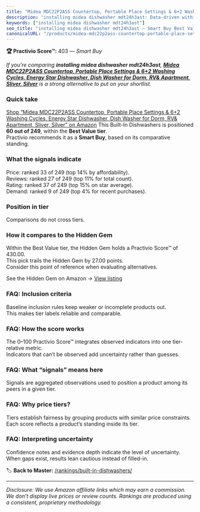 ```yaml
---
title: "Midea MDC22P2ASS Countertop, Portable Place Settings & 6+2 Washing Cycles. Energy Star Dishwasher, Dish Washer for Dorm, RV& Apartment, Sliver, Silver"
description: "installing midea dishwasher mdt24h3ast: Data-driven within Best Value ranking using the Practivio Score™. Positioned by quality, value, demand, findability, mo…"
keywords: ["installing midea dishwasher mdt24h3ast"]
seo_title: "installing midea dishwasher mdt24h3ast — Smart Buy Best Value (2025)"
canonicalURL: "/products/midea-mdc22p2ass-countertop-portable-place-settings-62-washing-cycles-energy-star-dishwasher-dish-washer-for-dorm-rv-apartment-sliver-silver-B0DD3DH7ZP/"
---
```


**🏆 Practivio Score™:** 403 — _Smart Buy_


*If you're comparing **installing midea dishwasher mdt24h3ast**, **[Midea MDC22P2ASS Countertop, Portable Place Settings & 6+2 Washing Cycles. Energy Star Dishwasher, Dish Washer for Dorm, RV& Apartment, Sliver, Silver](https://www.amazon.com/dp/B0DD3DH7ZP?tag=practivio-20)** is a strong alternative to put on your shortlist.*
### Quick take
[Shop “Midea MDC22P2ASS Countertop, Portable Place Settings & 6+2 Washing Cycles. Energy Star Dishwasher, Dish Washer for Dorm, RV& Apartment, Sliver, Silver” on Amazon](https://www.amazon.com/dp/B0DD3DH7ZP?tag=practivio-20)
This Built-In Dishwashers is positioned **60 out of 249**, within the **Best Value tier**.  
Practivio recommends it as a **Smart Buy**, based on its comparative standing.

### What the signals indicate
Price: ranked 33 of 249 (top 14% by affordability).  
Reviews: ranked 27 of 249 (top 11% for total count).  
Rating: ranked 37 of 249 (top 15% on star average).  
Demand: ranked 9 of 249 (top 4% for recent purchases).

### Position in tier
Comparisons do not cross tiers.

### How it compares to the Hidden Gem
Within the Best Value tier, the Hidden Gem holds a Practivio Score™ of 430.00.  
This pick trails the Hidden Gem by 27.00 points.  
Consider this point of reference when evaluating alternatives.  

See the Hidden Gem on Amazon → [View listing](https://www.amazon.com/dp/B09ST4M8VF?tag=practivio-20)

### FAQ: Inclusion criteria
Baseline inclusion rules keep weaker or incomplete products out.  
This makes tier labels reliable and comparable.

### FAQ: How the score works
The 0–100 Practivio Score™ integrates observed indicators into one tier-relative metric.  
Indicators that can’t be observed add uncertainty rather than guesses.

### FAQ: What “signals” means here
Signals are aggregated observations used to position a product among its peers in a given tier.

### FAQ: Why price tiers?
Tiers establish fairness by grouping products with similar price constraints.  
Each score reflects a product’s standing inside its tier.

### FAQ: Interpreting uncertainty
Confidence notes and evidence depth indicate the level of uncertainty.  
When gaps exist, results lean cautious instead of filled-in.


🏷️ **Back to Master:** [/rankings/built-in-dishwashers/](/rankings/built-in-dishwashers/)

---
_Disclosure: We use Amazon affiliate links which may earn a commission. We don’t display live prices or review counts. Rankings are produced using a consistent, proprietary methodology._
